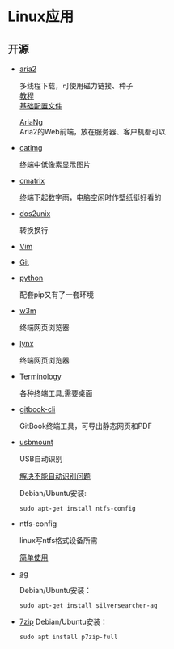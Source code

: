 # Linux应用

## 开源

- [aria2](https://aria2.github.io/)

    多线程下载，可使用磁力链接、种子  
    [教程](https://yorkchou.com/aria2.html)  
    [基础配置文件](http://aria2c.com/usage.html)  
    
    [AriaNg](https://github.com/mayswind/AriaNg)  
    Aria2的Web前端，放在服务器、客户机都可以

- [catimg](https://github.com/posva/catimg)

    终端中低像素显示图片

- [cmatrix](https://github.com/abishekvashok/cmatrix)

    终端下起数字雨，电脑空闲时作壁纸挺好看的

- [dos2unix](http://dos2unix.sourceforge.net/)

    转换换行

- [Vim](https://github.com/vim/vimhttps://www.vim.org/)

- [Git](https://git-scm.com/)

- [python](https://www.python.org/)

    配套pip又有了一套环境

- [w3m](http://w3m.sourceforge.net/)

    终端网页浏览器

- [lynx](https://lynx.browser.org/)

    终端网页浏览器

- [Terminology](https://www.enlightenment.org/about-terminology.md)

    各种终端工具,需要桌面

- [gitbook-cli](https://github.com/GitbookIO/gitbook-cli)

    GitBook终端工具，可导出静态网页和PDF

- [usbmount](https://github.com/rbrito/usbmount)

    USB自动识别

    [解决不能自动识别问题](https://blog.csdn.net/weihan1314/article/details/8806630)
    
    Debian/Ubuntu安装:
    ```
    sudo apt-get install ntfs-config
    ```

- ntfs-config

    linux写ntfs格式设备所需

    [简单使用](https://www.cnblogs.com/pengdonglin137/p/3477869.html)
    
- [ag](https://github.com/ggreer/the_silver_searcher)

    Debian/Ubuntu安装：
    ```
    sudo apt-get install silversearcher-ag
    ```

- [7zip](https://www.7-zip.org/)
    Debian/Ubuntu安装：
    ```
    sudo apt install p7zip-full
    ```

